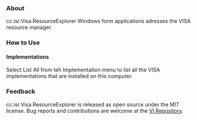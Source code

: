 ### About

cc.isr.Visa.ResourceExplorer Windows form applications adresses the VISA resource manager.

### How to Use

#### Implementations

Select List All from teh Implementation menu to list all the VISA implementations that are installed on this computer.

### Feedback

cc.isr.Visa.ResourceExplorer is released as open source under the MIT license.
Bug reports and contributions are welcome at the [VI Repository].

[VI Repository]: https://bitbucket.org/davidhary/dn.vi


